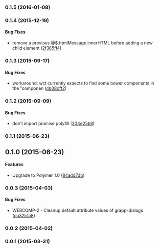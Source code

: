 <a name="0.1.5"></a>
### 0.1.5 (2016-01-08)


<a name="0.1.4"></a>
### 0.1.4 (2015-12-19)


#### Bug Fixes

* remove a previous @$.htmlMessage.innerHTML before adding a new child element ([2f385ff4](http://github.com/grappendorf/grapp-dialogs/commit/2f385ff43e7cc530e5a4487e17b5da36188b4cb2))


<a name="0.1.3"></a>
### 0.1.3 (2015-09-17)


#### Bug Fixes

* workaround: wct currently expects to find some bower components in the "componen ([db08cff2](http://github.com/grappendorf/grapp-dialogs/commit/db08cff2a44a4a440cbaa1760750da94843bb2e9))


<a name="0.1.2"></a>
### 0.1.2 (2015-09-09)


#### Bug Fixes

* don't import promise polyfill ([304e25b8](http://github.com/grappendorf/grapp-dialogs/commit/304e25b80b334dd751a95352af2c88327f1bd9c3))


<a name="0.1.1"></a>
### 0.1.1 (2015-06-23)


<a name="0.1.0"></a>
## 0.1.0 (2015-06-23)


#### Features

* Upgrade to Polymer 1.0 ([84add7db](http://github.com/grappendorf/grapp-dialogs/commit/84add7dbcb4a10ac7e3a53f10a74d58a9d2ca8f4))


<a name="0.0.3"></a>
### 0.0.3 (2015-04-03)


#### Bug Fixes

* WEBCOMP-2 -  Cleanup default attribute values of grapp-dialogs ([cb3251a8](http://github.com/grappendorf/grapp-dialogs/commit/cb3251a878acec9b3092d18731a4f0d180294482))


<a name="0.0.2"></a>
### 0.0.2 (2015-04-02)


<a name="0.0.1"></a>
### 0.0.1 (2015-03-31)



